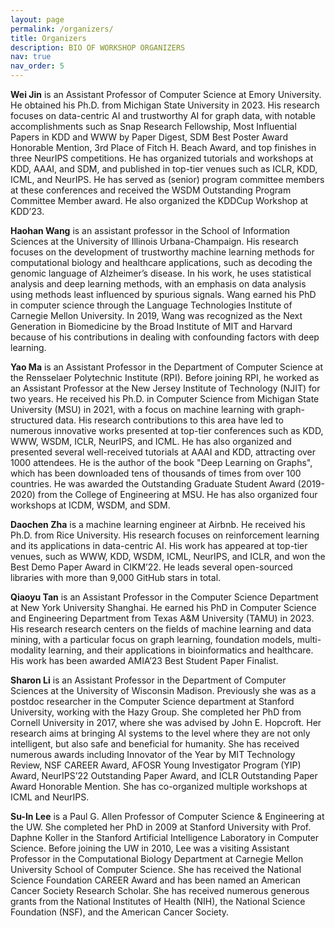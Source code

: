 ```yaml
---
layout: page
permalink: /organizers/
title: Organizers
description: BIO OF WORKSHOP ORGANIZERS
nav: true
nav_order: 5
---
```


**Wei Jin** is an Assistant Professor of Computer Science at Emory University. He obtained his Ph.D. from Michigan State University in 2023. His research focuses on data-centric AI and trustworthy AI for graph data, with notable accomplishments such as Snap Research Fellowship, Most Influential Papers in KDD and WWW by Paper Digest, SDM Best Poster Award Honorable Mention, 3rd Place of Fitch H. Beach Award, and top finishes in three NeurIPS competitions. He has organized tutorials and workshops at KDD, AAAI, and SDM, and published in top-tier venues such as ICLR, KDD, ICML, and NeurIPS. He has served as (senior) program committee members at these conferences and received the WSDM Outstanding Program Committee Member award. He also organized the KDDCup Workshop at KDD’23.

**Haohan Wang** is an assistant professor in the School of Information Sciences at the University of Illinois Urbana-Champaign. His research focuses on the development of trustworthy machine learning methods for computational biology and healthcare applications, such as decoding the genomic language of Alzheimer’s disease. In his work, he uses statistical analysis and deep learning methods, with an emphasis on data analysis using methods least influenced by spurious signals. Wang earned his PhD in computer science through the Language Technologies Institute of Carnegie Mellon University. In 2019, Wang was recognized as the Next Generation in Biomedicine by the Broad Institute of MIT and Harvard because of his contributions in dealing with confounding factors with deep learning.

**Yao Ma** is an Assistant Professor in the Department of Computer Science at the Rensselaer Polytechnic Institute (RPI). Before joining RPI, he worked as an Assistant Professor at the New Jersey Institute of Technology (NJIT) for two years. He received his Ph.D. in Computer Science from Michigan State University (MSU) in 2021, with a focus on machine learning with graph-structured data. His research contributions to this area have led to numerous innovative works presented at top-tier conferences such as KDD, WWW, WSDM, ICLR, NeurIPS, and ICML. He has also organized and presented several well-received tutorials at AAAI and KDD, attracting over 1000 attendees. He is the author of the book "Deep Learning on Graphs", which has been downloaded tens of thousands of times from over 100 countries. He was awarded the Outstanding Graduate Student Award (2019-2020) from the College of Engineering at MSU. He has also organized four workshops at ICDM, WSDM, and SDM.

**Daochen Zha** is a machine learning engineer at Airbnb. He received his Ph.D. from Rice University. His research focuses on reinforcement learning and its applications in data-centric AI. His work has appeared at top-tier venues, such as WWW, KDD, WSDM, ICML, NeurIPS, and ICLR, and won the Best Demo Paper Award in CIKM’22. He leads several open-sourced libraries with more than 9,000 GitHub stars in total.

**Qiaoyu Tan** is an Assistant Professor in the Computer Science Department at New York University Shanghai. He earned his PhD in Computer Science and Engineering Department from Texas A&M University (TAMU) in 2023. His research research centers on the fields of machine learning and data mining, with a particular focus on graph learning, foundation models, multi-modality learning, and their applications in bioinformatics and healthcare. His work has been awarded AMIA’23 Best Student Paper Finalist.

**Sharon Li** is an Assistant Professor in the Department of Computer Sciences at the University of Wisconsin Madison. Previously she was as a postdoc researcher in the Computer Science department at Stanford University, working with the Hazy Group. She completed her PhD from Cornell University in 2017, where she was advised by John E. Hopcroft. Her research aims at bringing AI systems to the level where they are not only intelligent, but also safe and beneficial for humanity. She has received numerous awards including Innovator of the Year by MIT Technology Review, NSF CAREER Award, AFOSR Young Investigator Program (YIP) Award, NeurIPS’22 Outstanding Paper Award, and ICLR Outstanding Paper Award Honorable Mention. She has co-organized multiple workshops at ICML and NeurIPS.

**Su-In Lee** is a Paul G. Allen Professor of Computer Science & Engineering at the UW. She completed her PhD in 2009 at Stanford University with Prof. Daphne Koller in the Stanford Artificial Intelligence Laboratory in Computer Science. Before joining the UW in 2010, Lee was a visiting Assistant Professor in the Computational Biology Department at Carnegie Mellon University School of Computer Science. She has received the National Science Foundation CAREER Award and has been named an American Cancer Society Research Scholar. She has received numerous generous grants from the National Institutes of Health (NIH), the National Science Foundation (NSF), and the American Cancer Society.
